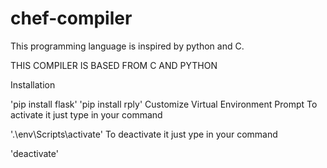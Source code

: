# chef-compiler

This programming language is inspired by python and C.

THIS COMPILER IS BASED FROM C AND PYTHON

Installation

'pip install flask'
'pip install rply'
Customize Virtual Environment Prompt
To activate it just type in your command

'.\env\Scripts\activate'
To deactivate it just ype in your command

'deactivate'
